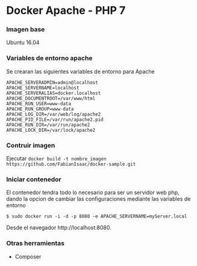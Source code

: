 Docker Apache - PHP 7
===========
### Imagen base

Ubuntu 16.04

### Variables de entorno apache
Se crearan las siguientes variables de entorno para Apache

	APACHE_SERVERADMIN=admin@localhost
	APACHE_SERVERNAME=localhost
	APACHE_SERVERALIAS=docker.localhost
	APACHE_DOCUMENTROOT=/var/www/html
	APACHE_RUN_USER=www-data
	APACHE_RUN_GROUP=www-data
	APACHE_LOG_DIR=/var/web/log/apache2
	APACHE_PID_FILE=/var/run/apache2.pid
	APACHE_RUN_DIR=/var/run/apache2
	APACHE_LOCK_DIR=/var/lock/apache2


### Contruir imagen

Ejecutar `docker build -t nombre_imagen https://github.com/FabianIsaac/docker-sample.git`



### Iniciar contenedor
El contenedor tendra todo lo necesario para ser un servidor web php, dando la opcion de cambiar las configuraciones mediante las variables de entorno 

	$ sudo docker run -i -d -p 8080 -e APACHE_SERVERNAME=myServer.local 

Desde el navegador http://localhost:8080.

### Otras herramientas

- Composer